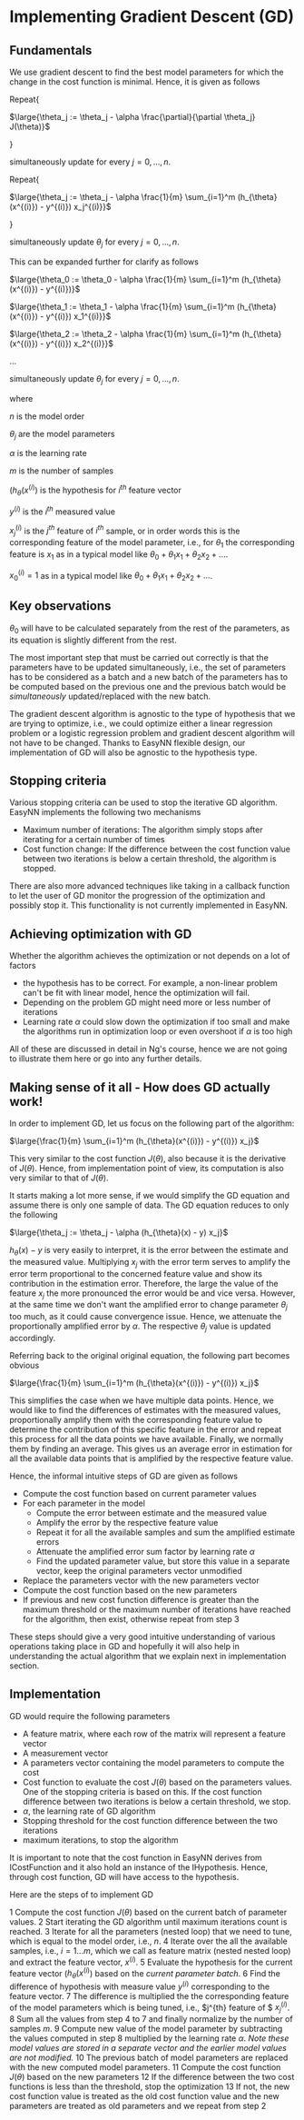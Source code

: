 # Implementing Gradient Descent (GD)

## Fundamentals

We use gradient descent to find the best model parameters for which the change in the cost function is minimal. Hence, it is given as follows

Repeat{

$\large{\theta_j := \theta_j - \alpha \frac{\partial}{\partial \theta_j} J(\theta)}$

}

simultaneously update for every $j=0,...,n$.

Repeat{

$\large{\theta_j := \theta_j - \alpha \frac{1}{m} \sum_{i=1}^m (h_{\theta}(x^{(i)}) - y^{(i)}) x_j^{(i)}}$

}

simultaneously update $\theta_j$ for every $j=0,...,n$.

This can be expanded further for clarify as follows

$\large{\theta_0 := \theta_0 - \alpha \frac{1}{m} \sum_{i=1}^m (h_{\theta}(x^{(i)}) - y^{(i)})}$

$\large{\theta_1 := \theta_1 - \alpha \frac{1}{m} \sum_{i=1}^m (h_{\theta}(x^{(i)}) - y^{(i)}) x_1^{(i)}}$

$\large{\theta_2 := \theta_2 - \alpha \frac{1}{m} \sum_{i=1}^m (h_{\theta}(x^{(i)}) - y^{(i)}) x_2^{(i)}}$

...

simultaneously update $\theta_j$ for every $j=0,...,n$.

where

$n$ is the model order

$\theta_j$ are the model parameters

$\alpha$ is the learning rate

$m$ is the number of samples

$(h_{\theta}(x^{(i)})$ is the hypothesis for $i^{th}$ feature vector 

$y^{(i)}$ is the $i^{th}$ measured value

$x_j^{(i)}$ is the $j^{th}$ feature of $i^{th}$ sample, or in order words this is the corresponding feature of the model parameter, i.e., for $\theta_1$ the corresponding feature is $x_1$ as in a typical model like $\theta_0 + \theta_1 x_1 + \theta_2 x_2 + ...$.

$x_0^{(i)} = 1$ as in a typical model like $\theta_0 + \theta_1 x_1 + \theta_2 x_2 + ...$.

## Key observations

$\theta_0$ will have to be calculated separately from the rest of the parameters, as its equation is slightly different from the rest.

The most important step that must be carried out correctly is that the parameters have to be updated simultaneously, i.e., the set of parameters has to be considered as a batch and a new batch of the parameters has to be computed based on the previous one and the previous batch would be *simultaneously* updated/replaced with the new batch. 

The gradient descent algorithm is agnostic to the type of hypothesis that we are trying to optimize, i.e., we could optimize either a linear regression problem or a logistic regression problem and gradient descent algorithm will not have to be changed. Thanks to EasyNN flexible design, our implementation of GD will also be agnostic to the hypothesis type.

## Stopping criteria

Various stopping criteria can be used to stop the iterative GD algorithm. EasyNN implements the following two mechanisms

* Maximum number of iterations: The algorithm simply stops after iterating for a certain number of times
* Cost function change: If the difference between the cost function value between two iterations is below a certain threshold, the algorithm is stopped.

There are also more advanced techniques like taking in a callback function to let the user of GD monitor the progression of the optimization and possibly stop it. This functionality is not currently implemented in EasyNN.

## Achieving optimization with GD

Whether the algorithm achieves the optimization or not depends on a lot of factors

* the hypothesis has to be correct. For example, a non-linear problem can't be fit with linear model, hence the optimization will fail.
* Depending on the problem GD might need more or less number of iterations
* Learning rate $\alpha$ could slow down the optimization if too small and make the algorithms run in optimization loop or even overshoot if $\alpha$ is too high

All of these are discussed in detail in Ng's course, hence we are not going to illustrate them here or go into any further details.

## Making sense of it all - How does GD actually work!

In order to implement GD, let us focus on the following part of the algorithm:

$\large{\frac{1}{m} \sum_{i=1}^m (h_{\theta}(x^{(i)}) - y^{(i)}) x_j}$

This very similar to the cost function $J(\theta)$, also because it is the derivative of $J(\theta)$. Hence, from implementation point of view, its computation is also very similar to that of $J(\theta)$. 

It starts making a lot more sense, if we would simplify the GD equation and assume there is only one sample of data. The GD equation reduces to only the following

$\large{\theta_j := \theta_j - \alpha (h_{\theta}(x) - y) x_j}$

$h_{\theta}(x) - y$ is very easily to interpret, it is the error between the estimate and the measured value. Multiplying $x_j$ with the error term serves to amplify the error term proportional to the concerned feature value and show its contribution in the estimation error. Therefore, the large the value of the feature $x_j$ the more pronounced the error would be and vice versa. However, at the same time we don't want the amplified error to change parameter $\theta_j$ too much, as it could cause convergence issue. Hence, we attenuate the proportionally amplified error by $\alpha$. The respective $\theta_j$ value is updated accordingly.

Referring back to the original original equation, the following part becomes obvious

$\large{\frac{1}{m} \sum_{i=1}^m (h_{\theta}(x^{(i)}) - y^{(i)}) x_j}$

This simplifies the case when we have multiple data points. Hence, we would like to find the differences of estimates with the measured values, proportionally amplify them with the corresponding feature value to determine the contribution of this specific feature in the error and repeat this process for all the data points we have available. Finally, we normally them by finding an average. This gives us an average error in estimation for all the available data points that is amplified by the respective feature value.

Hence, the informal intuitive steps of GD are given as follows

* Compute the cost function based on current parameter values
* For each parameter in the model
    * Compute the error between estimate and the measured value
    * Amplify the error by the respective feature value
    * Repeat it for all the available samples and sum the amplified estimate errors 
    * Attenuate the amplified error sum factor by learning rate $\alpha$
    * Find the updated parameter value, but store this value in a separate vector, keep the original parameters vector unmodified
* Replace the parameters vector with the new parameters vector
* Compute the cost function based on the new parameters
* If previous and new cost function difference is greater than the maximum threshold or the maximum number of iterations have reached for the algorithm, then exist, otherwise repeat from step 3

These steps should give a very good intuitive understanding of various operations taking place in GD and hopefully it will also help in understanding the actual algorithm that we explain next in implementation section.

## Implementation

GD would require the following parameters
* A feature matrix, where each row of the matrix will represent a feature vector
* A measurement vector
* A parameters vector containing the model parameters to compute the cost
* Cost function to evaluate the cost $J(\theta)$ based on the parameters values. One of the stopping criteria is based on this. If the cost function difference between two iterations is below a certain threshold, we stop.
* $\alpha$, the learning rate of GD algorithm
* Stopping threshold for the cost function difference between the two iterations
* maximum iterations, to stop the algorithm

It is important to note that the cost function in EasyNN derives from ICostFunction and it also hold an instance of the IHypothesis. Hence, through cost function, GD will have access to the hypothesis.

Here are the steps of to implement GD

1 Compute the cost function $J(\theta)$ based on the current batch of parameter values.
2 Start iterating the GD algorithm until maximum iterations count is reached.
    3 Iterate for all the parameters (nested loop) that we need to tune, which is equal to the model order, i.e., $n$.
    4 Iterate over the all the available samples, i.e., $i = 1... m$, which we call as feature matrix (nested nested loop) and extract the feature vector, $x^{(i)}$.
        5 Evaluate the hypothesis for the current feature vector ($h_{\theta}(x^{(i)}$) based on the *current parameter batch*.
        6 Find the difference of hypothesis with measure value $y^{(i)}$ corresponding to the feature vector.
        7 The difference is multiplied the the corresponding feature of the model parameters which is being tuned, i.e., $j^{th} feature of $  $x_j^{(i)}$.
        8 Sum all the values from step 4 to 7 and finally normalize by the number of samples $m$.
    9 Compute new value of the model parameter by subtracting the values computed in step 8 multiplied by the learning rate $\alpha$. *Note these model values are stored in a separate vector and the earlier model values are not modified.*
10 The previous batch of model parameters are replaced with the new computed model parameters.
11 Compute the cost function $J(\theta)$ based on the new parameters
12 If the difference between the two cost functions is less than the threshold, stop the optimization
13 If not, the new cost function value is treated as the old cost function value and the new parameters are treated as old parameters and we repeat from step 2

